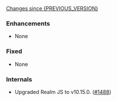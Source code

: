 [Changes since {PREVIOUS_VERSION}](https://github.com/realm/realm-studio/compare/{PREVIOUS_VERSION}...{CURRENT_VERSION})

### Enhancements

- None

### Fixed

- None

### Internals

- Upgraded Realm JS to v10.15.0. ([#1488](https://github.com/realm/realm-studio/pull/1488))